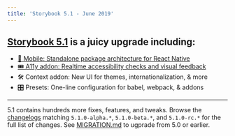 ```yaml
---
title: 'Storybook 5.1 - June 2019'
---
```


## [Storybook 5.1](https://medium.com/storybookjs/storybook-5-1-50afd02b5bbb) is a juicy upgrade including:

- [📱 Mobile: Standalone package architecture for React Native](https://medium.com/storybookjs/whats-new-in-storybook-4-0-react-native-741c7f481bbb)
- [🎟 A11y addon: Realtime accessibility checks and visual feedback](https://medium.com/storybookjs/instant-accessibility-qa-linting-in-storybook-4a474b0f5347)
- 🛠 Context addon: New UI for themes, internationalization, & more
- 🎛 Presets: One-line configuration for babel, webpack, & addons

---

5.1 contains hundreds more fixes, features, and tweaks. Browse the [changelogs](https://github.com/storybookjs/storybook/blob/next/CHANGELOG.md) matching `5.1.0-alpha.*`, `5.1.0-beta.*`, and `5.1.0-rc.*` for the full list of changes. See [MIGRATION.md](https://github.com/storybookjs/storybook/blob/next/MIGRATION.md) to ugprade from 5.0 or earlier.
